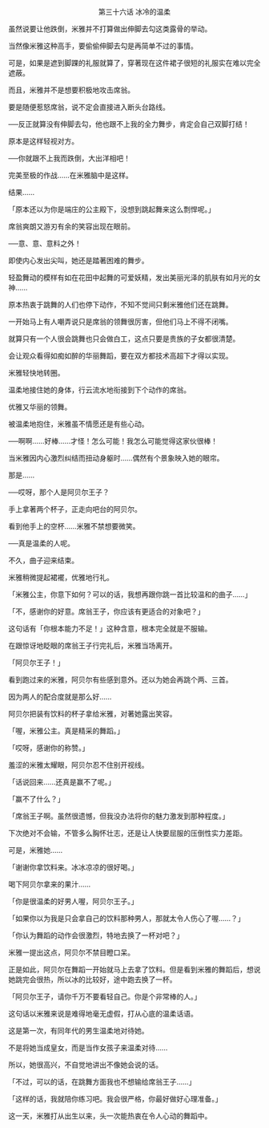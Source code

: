 <p align="center">第三十六话 冰冷的温柔</p>

虽然说要让他跌倒，米雅并不打算做出伸脚去勾这类露骨的举动。

当然像米雅这种高手，要偷偷伸脚去勾是再简单不过的事情。

可是，如果是遮到脚踝的礼服就算了，穿著现在这件裙子很短的礼服实在难以完全遮蔽。

而且，米雅并不是想要积极地攻击席翁。

要是随便惹怒席翁，说不定会直接进入断头台路线。

──反正就算没有伸脚去勾，他也跟不上我的全力舞步，肯定会自己双脚打结！

原本是这样轻视对方。

──你就跟不上我而跌倒，大出洋相吧！

完美至极的作战……在米雅脑中是这样。

结果……

「原本还以为你是端庄的公主殿下，没想到跳起舞来这么剽悍呢。」

席翁爽朗又游刃有余的笑容出现在眼前。

──意、意、意料之外！

即使内心发出尖叫，她还是踏著困难的舞步。

轻盈舞动的模样有如在花田中起舞的可爱妖精，发出美丽光泽的肌肤有如月光的女神……

原本热衷于跳舞的人们也停下动作，不知不觉间只剩米雅他们还在跳舞。

一开始马上有人嘲弄说只是席翁的领舞很厉害，但他们马上不得不闭嘴。

就算只有一个人很会跳舞也只会做白工，这点只要是贵族的子女都很清楚。

会让观众看得如痴如醉的华丽舞蹈，要在双方都技术高超下才得以实现。

米雅轻快地转圈。

温柔地接住她的身体，行云流水地衔接到下个动作的席翁。

优雅又华丽的领舞。

被温柔地抱住，米雅虽不情愿还是有些心动。

──啊啊……好棒……才怪！怎么可能！我怎么可能觉得这家伙很棒！

当米雅因内心激烈纠结而扭动身躯时……偶然有个景象映入她的眼帘。

那是……

──哎呀，那个人是阿贝尔王子？

手上拿著两个杯子，正走向吧台的阿贝尔。

看到他手上的空杯……米雅不禁想要微笑。

──真是温柔的人呢。

不久，曲子迎来结束。

米雅稍微提起裙襬，优雅地行礼。

「米雅公主，你意下如何？可以的话，我想再跟你跳一首比较温和的曲子……」

「不，感谢你的好意。席翁王子，你应该有更适合的对象吧？」

这句话有「你根本能力不足！」这种含意，根本完全就是不服输。

在跟惊讶地眨眼的席翁王子行完礼后，米雅当场离开。

「阿贝尔王子！」

看到跑过来的米雅，阿贝尔有些感到意外。还以为她会再跳个两、三首。

因为两人的配合度就是那么好……

阿贝尔把装有饮料的杯子拿给米雅，对著她露出笑容。

「喔，米雅公主。真是精采的舞蹈。」

「哎呀，感谢你的称赞。」

羞涩的米雅太耀眼，阿贝尔忍不住别开视线。

「话说回来……还真是赢不了呢。」

「赢不了什么？」

「席翁王子啊。虽然很遗憾，但我没办法将你的魅力激发到那种程度。」

下次绝对不会输，不管多么胸怀壮志，还是让人快要屈服的压倒性实力差距。

可是，米雅她……

「谢谢你拿饮料来。冰冰凉凉的很好喝。」

喝下阿贝尔拿来的果汁……

「你是很温柔的好男人喔，阿贝尔王子。」

「如果你以为我是只会拿自己的饮料那种男人，那就太令人伤心了喔……？」

「你认为舞蹈的动作会很激烈，特地去换了一杯对吧？」

米雅一提出这点，阿贝尔不禁目瞪口呆。

正是如此，阿贝尔在舞蹈一开始就马上去拿了饮料。但是看到米雅的舞蹈后，想说她跳完会很热，所以冰的比较好，途中跑去换了一杯。

「阿贝尔王子，请你千万不要看轻自己。你是个非常棒的人。」

这句话以米雅来说是难得地毫无虚假，打从心底的温柔话语。

这是第一次，有同年代的男生温柔地对待她。

不是将她当成皇女，而是当作女孩子来温柔对待……

所以，她很高兴，不自觉地讲出不像她会说的话。

「不过，可以的话，在跳舞方面我也不想输给席翁王子……」

「这样的话，我就陪你练习吧。我会很严格，你最好做好心理准备。」

这一天，米雅打从出生以来，头一次能热衷在令人心动的舞蹈中。


